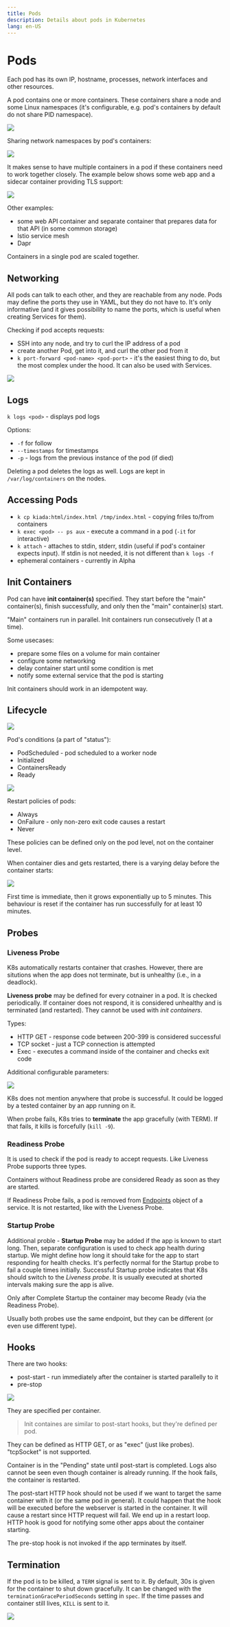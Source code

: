 ```yaml
---
title: Pods
description: Details about pods in Kubernetes
lang: en-US
---
```


# Pods

Each pod has its own IP, hostname, processes, network interfaces and other
resources.

A pod contains one or more containers. These containers share a node and some
Linux namespaces (it's configurable, e.g. pod's containers by default do not
share PID namespace).

![](https://i.imgur.com/GmKGhhn.png)

Sharing network namespaces by pod's containers:

![](https://i.imgur.com/uEDYRs9.png)

It makes sense to have multiple containers in a pod if these containers need to
work together closely. The example below shows some web app and a sidecar
container providing TLS support:

![](https://i.imgur.com/j38h4ZB.png)

Other examples:

- some web API container and separate container that prepares data for that API
  (in some common storage)
- Istio service mesh
- Dapr

Containers in a single pod are scaled together.

## Networking

All pods can talk to each other, and they are reachable from any node. Pods may
define the ports they use in YAML, but they do not have to. It's only
informative (and it gives possibility to name the ports, which is useful when
creating Services for them).

Checking if pod accepts requests:

- SSH into any node, and try to curl the IP address of a pod
- create another Pod, get into it, and curl the other pod from it
- `k port-forward <pod-name> <pod-port>` - it's the easiest thing to do, but the
  most complex under the hood. It can also be used with Services.

![](https://i.imgur.com/R8QArw1.png)

## Logs

`k logs <pod>` - displays pod logs

Options:

- `-f` for follow
- `--timestamps` for timestamps
- `-p` - logs from the previous instance of the pod (if died)

Deleting a pod deletes the logs as well. Logs are kept in `/var/log/containers`
on the nodes.

## Accessing Pods

- `k cp kiada:html/index.html /tmp/index.html` - copying friles to/from
  containers
- `k exec <pod> -- ps aux` - execute a command in a pod (`-it` for interactive)
- `k attach` - attaches to stdin, stderr, stdin (useful if pod's container
  expects input). If stdin is not needed, it is not different than `k logs -f`
- ephemeral containers - currently in Alpha

## Init Containers

Pod can have **init container(s)** specified. They start before the "main"
container(s), finish successfully, and only then the "main" container(s) start.

"Main" containers run in parallel. Init containers run consecutively (1 at a
time).

Some usecases:

- prepare some files on a volume for main container
- configure some networking
- delay container start until some condition is met
- notify some external service that the pod is starting

Init containers should work in an idempotent way.

## Lifecycle

![](https://i.imgur.com/qF126K8.png)

Pod's conditions (a part of "status"):

- PodScheduled - pod scheduled to a worker node
- Initialized
- ContainersReady
- Ready

![](https://i.imgur.com/Yq0SLM6.png)

Restart policies of pods:

- Always
- OnFailure - only non-zero exit code causes a restart
- Never

These policies can be defined only on the pod level, not on the container level.

When container dies and gets restarted, there is a varying delay before the
container starts:

![](https://i.imgur.com/VKxVqXl.png)

First time is immediate, then it grows exponentially up to 5 minutes. This
behaviour is reset if the container has run successfully for at least 10
minutes.

## Probes

### Liveness Probe

K8s automatically restarts container that crashes. However, there are situtions
when the app does not terminate, but is unhealthy (i.e., in a deadlock).

**Liveness probe** may be defined for every cotnainer in a pod. It is checked
periodically. If container does not respond, it is considered unhealthy and is
terminated (and restarted). They cannot be used with *init containers*.

Types:

- HTTP GET - response code between 200-399 is considered successful
- TCP socket - just a TCP connection is attempted
- Exec - executes a command inside of the container and checks exit code

Additional configurable parameters:

![](https://i.imgur.com/eJjyMxt.png)

K8s does not mention anywhere that probe is successful. It could be logged by a
tested container by an app running on it.

When probe fails, K8s tries to **terminate** the app gracefully (with TERM). If that
fails, it kills is forcefully (`kill -9`).

### Readiness Probe

It is used to check if the pod is ready to accept requests. Like Liveness Probe
supports three types.

Containers without Readiness probe are considered Ready as soon as they are
started.

If Readiness Probe fails, a pod is removed from
[Endpoints](./services.md#endpoints) object of a service. It is not restarted,
like with the Liveness Probe.

### Startup Probe

Additional proble - **Startup Probe** may be added if the app is known to start
long. Then, separate configuration is used to check app health during startup.
We might define how long it should take for the app to start responding for
health checks. It's perfectly normal for the Startup probe to fail a couple
times initially. Successful Startup probe indicates that K8s should switch to
the *Liveness probe*. It is usually executed at shorted intervals making sure
the app is alive.

Only after Complete Startup the container may become Ready (via the Readiness
Probe).

Usually both probes use the same endpoint, but they can be different (or even
use different type).

## Hooks

There are two hooks:

- post-start - run immediately after the container is started parallelly to it
- pre-stop

![](https://i.imgur.com/0HjOp57.png)

They are specified per container.

> Init containes are similar to post-start hooks, but they're defined per pod.

They can be defined as HTTP GET, or as "exec" (just like probes). "tcpSocket" is
not supported.

Container is in the "Pending" state until post-start is completed. Logs also
cannot be seen even though container is already running. If the hook fails, the
container is restarted.

The post-start HTTP hook should not be used if we want to target the same
container with it (or the same pod in general). It could happen that the hook
will be executed before the webserver is started in the container. It will cause
a restart since HTTP request will fail. We end up in a restart loop. HTTP hook
is good for notifying some other apps about the container starting.

The pre-stop hook is not invoked if the app terminates by itself.

## Termination

If the pod is to be killed, a `TERM` signal is sent to it. By default, 30s is
given for the container to shut down gracefully. It can be changed with the
`terminationGracePeriodSeconds` setting in `spec`. If the time passes and
container still lives, `KILL` is sent to it.

![](https://i.imgur.com/IAZMN8c.png)
